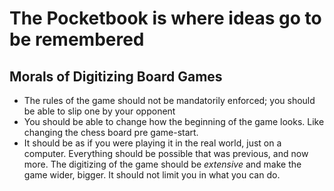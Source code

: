 # The Pocketbook is where ideas go to be remembered

## Morals of Digitizing Board Games

- The rules of the game should not be mandatorily enforced; you should be able to slip one by your opponent
- You should be able to change how the beginning of the game looks. Like changing the chess board pre game-start.
- It should be as if you were playing it in the real world, just on a computer. Everything should be possible that was previous, and now more. The digitizing of the game should be *extensive* and make the game wider, bigger. It should not limit you in what you can do.